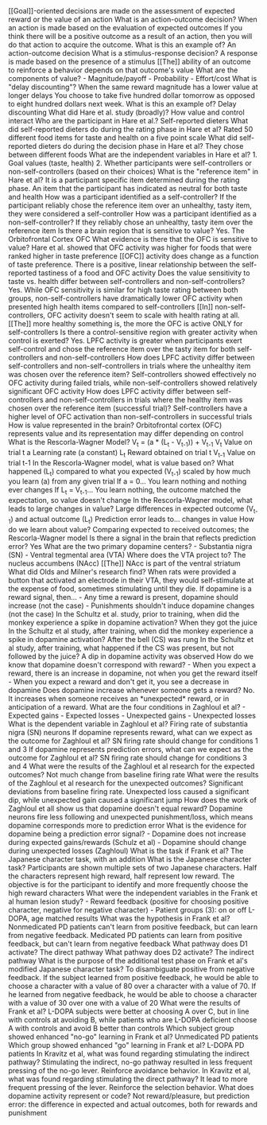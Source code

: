 <Card id="1" type="cloze">
[[Goal]]-oriented decisions are made on the assessment of expected reward or the value of an action
</Card>

<Card id="2" type="back-front">
<Front>What is an action-outcome decision?</Front>
<Back>When an action is made based on the evaluation of expected outcomes</Back>
</Card>

<Card id="3" type="back-front">
<Front>If you think there will be a positive outcome as a result of an action, then you will do that action to acquire the outcome. What is this an example of?</Front>
<Back>An action-outcome decision</Back>
</Card>

<Card id="4" type="back-front">
<Front>What is a stimulus-response decision?</Front>
<Back>A response is made based on the presence of a stimulus</Back>
</Card>

<Card id="5" type="cloze">
[[The]] ability of an outcome to reinforce a behavior depends on that outcome's value
</Card>

<Card id="6" type="back-front">
<Front>What are the components of value?</Front>
<Back>- Magnitude/payoff
- Probability
- Effort/cost</Back>
</Card>

<Card id="7" type="back-front">
<Front>What is "delay discounting"?</Front>
<Back>When the same reward magnitude has a lower value at longer delays</Back>
</Card>

<Card id="8" type="back-front">
<Front>You choose to take five hundred dollar tomorrow as opposed to eight hundred dollars next week. What is this an example of?</Front>
<Back>Delay discounting</Back>
</Card>

<Card id="9" type="back-front">
<Front>What did Hare et al. study (broadly)?</Front>
<Back>How value and control interact</Back>
</Card>

<Card id="10" type="back-front">
<Front>Who are the participant in Hare et al.?</Front>
<Back>Self-reported dieters</Back>
</Card>

<Card id="11" type="back-front">
<Front>What did self-reported dieters do during the rating phase in Hare et al?</Front>
<Back>Rated 50 different food items for taste and health on a five point scale</Back>
</Card>

<Card id="12" type="back-front">
<Front>What did self-reported dieters do during the decision phase in Hare et al?</Front>
<Back>They chose between different foods</Back>
</Card>

<Card id="13" type="back-front">
<Front>What are the independent variables in Hare et al?</Front>
<Back>1. Goal values (taste, health)
2. Whether participants were self-controllers or non-self-controllers (based on their choices)</Back>
</Card>

<Card id="14" type="back-front">
<Front>What is the "reference item" in Hare et al?</Front>
<Back>It is a participant specific item determined during the rating phase. An item that the participant has indicated as neutral for both taste and health</Back>
</Card>

<Card id="15" type="back-front">
<Front>How was a participant identified as a self-controller?</Front>
<Back>If the participant reliably chose the reference item over an unhealthy, tasty item, they were considered a self-controller</Back>
</Card>

<Card id="16" type="back-front">
<Front>How was a participant identified as a non-self-controller?</Front>
<Back>If they reliably chose an unhealthy, tasty item over the reference item</Back>
</Card>

<Card id="17" type="back-front">
<Front>Is there a brain region that is sensitive to value?</Front>
<Back>Yes. The Orbitofrontal Cortex OFC</Back>
</Card>

<Card id="18" type="back-front">
<Front>What evidence is there that the OFC is sensitive to value?</Front>
<Back>Hare et al. showed that OFC activity was higher for foods that were ranked higher in taste preference</Back>
</Card>

<Card id="19" type="cloze">
[[OFC]] activity does change as a function of taste preference. There is a positive, linear relationship between the self-reported tastiness of a food and OFC activity
</Card>

<Card id="20" type="back-front">
<Front>Does the value sensitivity to taste vs. health differ between self-controllers and non-self-controllers?</Front>
<Back>Yes. While OFC sensitivity is similar for high taste rating between both groups, non-self-controllers have dramatically lower OFC activity when presented high health items compared to self-controllers</Back>
</Card>

<Card id="21" type="cloze">
[[In]] non-self-controllers, OFC activity doesn't seem to scale with health rating at all.
</Card>

<Card id="22" type="cloze">
[[The]] more healthy something is, the more the OFC is active ONLY for self-controllers
</Card>

<Card id="23" type="back-front">
<Front>Is there a control-sensitive region with greater activity when control is exerted?</Front>
<Back>Yes. LPFC activity is greater when participants exert self-control and chose the reference item over the tasty item for both self-controllers and non-self-controllers</Back>
</Card>

<Card id="24" type="back-front">
<Front>How does LPFC activity differ between self-controllers and non-self-controllers in trials where the unhealthy item was chosen over the reference item?</Front>
<Back>Self-controllers showed effectively no OFC activity during failed trials, while non-self-controllers showed relatively significant OFC activity</Back>
</Card>

<Card id="25" type="back-front">
<Front>How does LPFC activity differ between self-controllers and non-self-controllers in trials where the healthy item was chosen over the reference item (successful trial)?</Front>
<Back>Self-controllers have a higher level of OFC activation than non-self-controllers in successful trials</Back>
</Card>

<Card id="26" type="back-front">
<Front>How is value represented in the brain?</Front>
<Back>Orbitofrontal cortex (OFC) represents value and its representation may differ depending on control</Back>
</Card>

<Card id="27" type="back-front">
<Front>What is the Rescorla-Wagner Model?</Front>
<Back>V<sub>t</sub> = (a * (L<sub>t</sub> - V<sub>t-1</sub>)) + V<sub>t-1</sub></Back>
</Card>

<Card id="28" type="back-front">
<Front>V<sub>t</sub></Front>
<Back>Value on trial t</Back>
</Card>

<Card id="29" type="back-front">
<Front>a</Front>
<Back>Learning rate (a constant)</Back>
</Card>

<Card id="30" type="back-front">
<Front>L<sub>t</sub></Front>
<Back>Reward obtained on trial t</Back>
</Card>

<Card id="31" type="back-front">
<Front>V<sub>t-1</sub></Front>
<Back>Value on trial t-1</Back>
</Card>

<Card id="32" type="back-front">
<Front>In the Rescorla-Wagner model, what is value based on?</Front>
<Back>What happened (L<sub>t</sub>) compared to what you expected (V<sub>t-1</sub>) scaled by how much you learn (a) from any given trial</Back>
</Card>

<Card id="33" type="back-front">
<Front>If a = 0...</Front>
<Back>You learn nothing and nothing ever changes</Back>
</Card>

<Card id="34" type="back-front">
<Front>If L<sub>t</sub> = V<sub>t-1</sub>...</Front>
<Back>You learn nothing, the outcome matched the expectation, so value doesn't change</Back>
</Card>

<Card id="35" type="back-front">
<Front>In the Rescorla-Wagner model, what leads to large changes in value?</Front>
<Back>Large differences in expected outcome (V<sub>t-1</sub>) and actual outcome (L<sub>t</sub>)</Back>
</Card>

<Card id="36" type="back-front">
<Front>Prediction error leads to...</Front>
<Back>changes in value</Back>
</Card>

<Card id="37" type="back-front">
<Front>How do we learn about value?</Front>
<Back>Comparing expected to received outcomes; the Rescorla-Wagner model</Back>
</Card>

<Card id="38" type="back-front">
<Front>Is there a signal in the brain that reflects prediction error?</Front>
<Back>Yes</Back>
</Card>

<Card id="39" type="back-front">
<Front>What are the two primary dopamine centers?</Front>
<Back>- Substantia nigra (SN)
- Ventral tegmental area (VTA)</Back>
</Card>

<Card id="40" type="back-front">
<Front>Where does the VTA project to?</Front>
<Back>The nucleus accumbens (NAcc)</Back>
</Card>

<Card id="41" type="cloze">
[[The]] NAcc is part of the ventral striatum
</Card>

<Card id="42" type="back-front">
<Front>What did Olds and Milner's research find?</Front>
<Back>When rats were provided a button that activated an electrode in their VTA, they would self-stimulate at the expense of food, sometimes stimulating until they die.</Back>
</Card>

<Card id="43" type="back-front">
<Front>If dopamine is a reward signal, then...</Front>
<Back>- Any time a reward is present, dopamine should increase (not the case)
- Punishments shouldn't induce dopamine changes (not the case)</Back>
</Card>

<Card id="44" type="back-front">
<Front>In the Schultz et al. study, prior to training, when did the monkey experience a spike in dopamine activation?</Front>
<Back>When they got the juice</Back>
</Card>

<Card id="45" type="back-front">
<Front>In the Schultz et al study, after training, when did the monkey experience a spike in dopamine activation?</Front>
<Back>After the bell (CS) was rung</Back>
</Card>

<Card id="46" type="back-front">
<Front>In the Schultz et al study, after training, what happened if the CS was present, but not followed by the juice?</Front>
<Back>A dip in dopamine activity was observed</Back>
</Card>

<Card id="47" type="back-front">
<Front>How do we know that dopamine doesn't correspond with reward?</Front>
<Back>- When you expect a reward, there is an increase in dopamine, not when you get the reward itself
- When you expect a reward and don't get it, you see a decrease in dopamine</Back>
</Card>

<Card id="48" type="back-front">
<Front>Does dopamine increase whenever someone gets a reward?</Front>
<Back>No. It increases when someone receives an *unexpected* reward, or in anticipation of a reward.</Back>
</Card>

<Card id="49" type="back-front">
<Front>What are the four conditions in Zaghloul et al?</Front>
<Back>- Expected gains
- Expected losses
- Unexpected gains
- Unexpected losses</Back>
</Card>

<Card id="50" type="back-front">
<Front>What is the dependent variable in Zaghloul et al?</Front>
<Back>Firing rate of substantia nigra (SN) neurons</Back>
</Card>

<Card id="51" type="back-front">
<Front>If dopamine represents reward, what can we expect as the outcome for Zaghloul et al?</Front>
<Back>SN firing rate should change for conditions 1 and 3</Back>
</Card>

<Card id="52" type="back-front">
<Front>If dopamine represents prediction errors, what can we expect as the outcome for Zaghloul et al?</Front>
<Back>SN firing rate should change for conditions 3 and 4</Back>
</Card>

<Card id="53" type="back-front">
<Front>What were the results of the Zaghloul et al research for the expected outcomes?</Front>
<Back>Not much change from baseline firing rate</Back>
</Card>

<Card id="54" type="back-front">
<Front>What were the results of the Zaghloul et al research for the unexpected outcomes?</Front>
<Back>Significant deviations from baseline firing rate. Unexpected loss caused a significant dip, while unexpected gain caused a significant jump</Back>
</Card>

<Card id="55" type="back-front">
<Front>How does the work of Zaghloul et all show us that dopamine doesn't equal reward?</Front>
<Back>Dopamine neurons fire less following and unexpected punishment/loss, which means dopamine corresponds more to prediction error</Back>
</Card>

<Card id="56" type="back-front">
<Front>What is the evidence for dopamine being a prediction error signal?</Front>
<Back>- Dopamine does not increase during expected gains/rewards (Schulz et al)
- Dopamine should change during unexpected losses (Zaghloul)</Back>
</Card>

<Card id="57" type="back-front">
<Front>What is the task if Frank et al?</Front>
<Back>The Japanese character task, with an addition</Back>
</Card>

<Card id="58" type="back-front">
<Front>What is the Japanese character task?</Front>
<Back>Participants are shown multiple sets of two Japanese characters. Half the characters represent high reward, half represent low reward. The objective is for the participant to identify and more frequently choose the high reward characters</Back>
</Card>

<Card id="59" type="back-front">
<Front>What were the independent variables in the Frank et al human lesion study?</Front>
<Back>- Reward feedback (positive for choosing positive character, negative for negative character)
- Patient groups (3): on or off L-DOPA, age matched results</Back>
</Card>

<Card id="60" type="back-front">
<Front>What was the hypothesis in Frank et al?</Front>
<Back>Nonmedicated PD patients can't learn from positive feedback, but can learn from negative feedback. Medicated PD patients can learn from positive feedback, but can't learn from negative feedback</Back>
</Card>

<Card id="61" type="back-front">
<Front>What pathway does D1 activate?</Front>
<Back>The direct pathway</Back>
</Card>

<Card id="62" type="back-front">
<Front>What pathway does D2 activate?</Front>
<Back>The indirect pathway</Back>
</Card>

<Card id="63" type="back-front">
<Front>What is the purpose of the additional test phase on Frank et al's modified Japanese character task?</Front>
<Back>To disambiguate positive from negative feedback. If the subject learned from positive feedback, he would be able to choose a character with a value of 80 over a character with a value of 70. If he learned from negative feedback, he would be able to choose a character with a value of 30 over one with a value of 20</Back>
</Card>

<Card id="64" type="back-front">
<Front>What were the results of Frank et al?</Front>
<Back>L-DOPA subjects were better at choosing A over C, but in line with controls at avoiding B, while patients who are L-DOPA deficient choose A with controls and avoid B better than controls</Back>
</Card>

<Card id="65" type="back-front">
<Front>Which subject group showed enhanced "no-go" learning in Frank et al?</Front>
<Back>Unmedicated PD patients</Back>
</Card>

<Card id="66" type="back-front">
<Front>Which group showed enhanced "go" learning in Frank et al?</Front>
<Back>L-DOPA PD patients</Back>
</Card>

<Card id="67" type="back-front">
<Front>In Kravitz et al, what was found regarding stimulating the indirect pathway?</Front>
<Back>Stimulating the indirect, no-go pathway resulted in less frequent pressing of the no-go lever. Reinforce avoidance behavior.</Back>
</Card>

<Card id="68" type="back-front">
<Front>In Kravitz et al, what was found regarding stimulating the direct pathway?</Front>
<Back>It lead to more frequent pressing of the lever. Reinforce the selection behavior.</Back>
</Card>

<Card id="69" type="back-front">
<Front>What does dopamine activity represent or code?</Front>
<Back>Not reward/pleasure, but prediction error: the difference in expected and actual outcomes, both for rewards and punishment</Back>
</Card>

